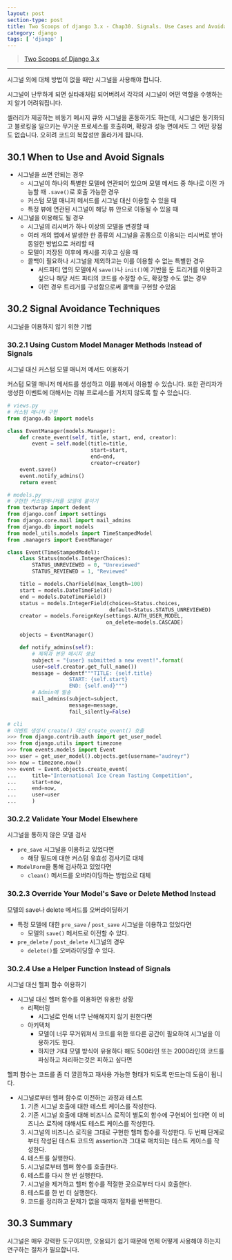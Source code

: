 ```yaml
---
layout: post
section-type: post
title: Two Scoops of django 3.x - Chap30. Signals. Use Cases and Avoidance Techniques
category: django
tags: [ 'django' ]
---
```


> [Two Scoops of Django 3.x](https://www.feldroy.com/books/two-scoops-of-django-3-x)
 
---

시그널 외에 대체 방법이 없을 때만 시그널을 사용해야 합니다.

시그널이 난무하게 되면 실타래처럼 되어버려서 각각의 시그널이 어떤 역할을 수행하는지 알기 어려워집니다.

셀러리가 제공하는 비동기 메시지 큐와 시그널을 혼동하기도 하는데, 시그널은 동기화되고 블로킹을 일으키는 무거운 프로세스를 호출하며, 확장과 성능 면에서도 그 어떤 장점도 없습니다. 오히려 코드의 복잡성만 올라가게 됩니다.

## 30.1 When to Use and Avoid Signals

- 시그널을 쓰면 안되는 경우
    - 시그널이 하나의 특별한 모델에 연관되어 있으며 모델 메서드 중 하나로 이전 가능할 때 `.save()`로 호출 가능한 경우
    - 커스텀 모델 매니저 메서드를 시그널 대신 이용할 수 있을 때
    - 특정 뷰에 연관된 시그널이 해당 뷰 안으로 이동될 수 있을 때
- 시그널을 이용해도 될 경우
    - 시그널의 리시버가 하나 이상의 모델을 변경할 때
    - 여러 개의 앱에서 발생한 한 종류의 시그널을 공통으로 이용되는 리시버로 받아 동일한 방법으로 처리할 때
    - 모델이 저장된 이후에 캐시를 지우고 싶을 때
    - 콜백이 필요하나 시그널을 제외하고는 이를 이용할 수 없는 특별한 경우
        - 서드파티 앱의 모델에서 `save()`나 `init()`에 기반을 둔 트리거를 이용하고 싶으나 해당 서드 파티의 코드를 수정할 수도, 확장할 수도 없는 경우
        - 이런 경우 트리거를 구성함으로써 콜백을 구현할 수있음

## 30.2 Signal Avoidance Techniques

시그널을 이용하지 않기 위한 기법

### 30.2.1 Using Custom Model Manager Methods Instead of Signals

시그널 대신 커스텀 모델 매니저 메서드 이용하기

커스텀 모델 매니저 메서드를 생성하고 이를 뷰에서 이용할 수 있습니다. 또한 관리자가 생성한 이벤트에 대해서는 리뷰 프로세스를 거치지 않도록 할 수 있습니다.

```python
# views.py
# 커스텀 매니저 구현
from django.db import models

class EventManager(models.Manager):
    def create_event(self, title, start, end, creator): 
        event = self.model(title=title,
                           start=start,
                           end=end,
                           creator=creator)
    event.save() 
    event.notify_admins() 
    return event

# models.py
# 구현한 커스텀매니저를 모델에 붙이기
from textwrap import dedent
from django.conf import settings
from django.core.mail import mail_admins 
from django.db import models
from model_utils.models import TimeStampedModel 
from .managers import EventManager

class Event(TimeStampedModel):
    class Status(models.IntegerChoices): 
        STATUS_UNREVIEWED = 0, "Unreviewed" 
        STATUS_REVIEWED = 1, "Reviewed"

    title = models.CharField(max_length=100)
    start = models.DateTimeField()
    end = models.DateTimeField()
    status = models.IntegerField(choices=Status.choices,
                                 default=Status.STATUS_UNREVIEWED) 
    creator = models.ForeignKey(settings.AUTH_USER_MODEL,
                                on_delete=models.CASCADE)

    objects = EventManager()

    def notify_admins(self):
        # 제목과 본문 메시지 생성
        subject = "{user} submitted a new event!".format(
        user=self.creator.get_full_name())
        message = dedentf"""TITLE: {self.title}
                    START: {self.start} 
                    END: {self.end}""")
        # Admin에 발송
        mail_admins(subject=subject, 
                    message=message,
                    fail_silently=False)

# cli
# 이벤트 생성시 create() 대신 create_event() 호출
>>> from django.contrib.auth import get_user_model
>>> from django.utils import timezone
>>> from events.models import Event
>>> user = get_user_model().objects.get(username="audreyr")
>>> now = timezone.now()
>>> event = Event.objects.create_event(
...     title="International Ice Cream Tasting Competition",
...     start=now,
...     end=now,
...     user=user
...     )
```

### 30.2.2 Validate Your Model Elsewhere

시그널을 통하지 않은 모델 검사

- `pre_save` 시그널을 이용하고 있었다면
    - 해당 필드에 대한 커스텀 유효성 검사기로 대체
- `ModelForm`을 통해 검사하고 있었다면
    - `clean()` 메서드를 오버라이딩하는 방법으로 대체

### 30.2.3 Override Your Model's Save or Delete Method Instead

모델의 save나 delete 메서드를 오버라이딩하기

- 특정 모델에 대한 `pre_save` / `post_save` 시그널을 이용하고 있었다면
    - 모델의 `save()` 메서드로 이전할 수 있다.
- `pre_delete` / `post_delete` 시그널의 경우
    - `delete()`를 오버라이딩할 수 있다.

### 30.2.4 Use a Helper Function Instead of Signals

시그널 대신 헬퍼 함수 이용하기

- 시그널 대신 헬퍼 함수를 이용하면 유용한 상황
    - 리팩터링
        - 시그널로 인해 너무 난해해지지 않기 원한다면
    - 아키텍처
        - 모델이 너무 무거워져서 코드를 위한 또다른 공간이 필요하여 시그널을 이용하기도 한다.
        - 하지만 거대 모델 방식이 유용하다 해도 500라인 또는 2000라인의 코드를 파싱하고 처리하는것은 피하고 싶다면

헬퍼 함수는 코드를 좀 더 깔끔하고 재사용 가능한 형태가 되도록 만드는데 도움이 됩니다.

- 시그널로부터 헬퍼 함수로 이전하는 과정과 테스트
    1. 기존 시그널 호출에 대한 테스트 케이스를 작성한다.
    2. 기존 시그널 호출에 대해 비즈니스 로직이 별도의 함수에 구현되어 있다면 이 비즈니스 로직에 대해서도 테스트 케이스를 작성한다.
    3. 시그널의 비즈니스 로직을 그대로 구현한 헬퍼 함수를 작성한다. 두 번째 단계로부터 작성된 테스트 코드의 assertion과 그대로 매치되는 테스트 케이스를 작성한다.
    4. 테스트를 실행한다.
    5. 시그널로부터 헬퍼 함수를 호출한다.
    6. 테스트를 다시 한 번 실행한다.
    7. 시그널을 제거하고 헬퍼 함수를 적절한 곳으로부터 다시 호출한다.
    8. 테스트를 한 번 더 실행한다.
    9. 코드를 정리하고 문제가 없을 때까지 절차를 반복한다.

## 30.3 Summary

시그널은 매우 강력한 도구이지만, 오용되기 쉽기 때문에 언제 어떻게 사용해야 하는지 연구하는 절차가 필요합니다.
